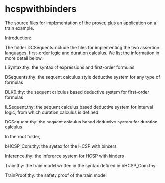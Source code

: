 hcspwithbinders
===============

The source files for implementation of the prover, plus an application on a train example.

Introduction:

The folder DCSequents include the files for implementing the two assertion languages, first-order logic and duration 
calculus. We list the information in more detail below.

LSyntax.thy: the syntax of expressions and first-order formulas

DSequents.thy: the sequent calculus style deductive system for any type of formulas

DLK0.thy: the sequent calculus based deductive system for first-order formulas

ILSequent.thy: the sequent calculus based deductive system for interval logic, from which duration calculus is defined

DCSequent.thy: the sequent calculus based deductive system for duration calculus

In the root folder, 

bHCSP_Com.thy: the syntax for the HCSP with binders

Inference.thy: the inference system for HCSP with binders

Train.thy: the train model written in the syntax defined in bHCSP_Com.thy

TrainProof.thy: the safety proof of the train model



